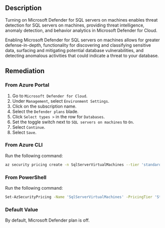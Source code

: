 ## Description

Turning on Microsoft Defender for SQL servers on machines enables threat detection for SQL servers on machines, providing threat intelligence, anomaly detection, and behavior analytics in Microsoft Defender for Cloud.

Enabling Microsoft Defender for SQL servers on machines allows for greater defense-in-depth, functionality for discovering and classifying sensitive data, surfacing and mitigating potential database vulnerabilities, and detecting anomalous activities that could indicate a threat to your database.

## Remediation

### From Azure Portal

1. Go to `Microsoft Defender for Cloud`.
2. Under `Management`, select `Environment Settings`.
3. Click on the subscription name.
4. Select the `Defender plans` blade.
5. Click `Select types >` in the row for `Databases`.
6. Set the toggle switch next to `SQL servers on machines` to `On`.
7. Select `Continue`.
8. Select `Save`.

### From Azure CLI

Run the following command:

```bash
az security pricing create -n SqlServerVirtualMachines --tier 'standard'
```

### From PowerShell

Run the following command:

```bash
Set-AzSecurityPricing -Name 'SqlServerVirtualMachines' -PricingTier 'Standard'
```

### Default Value

By default, Microsoft Defender plan is off.

